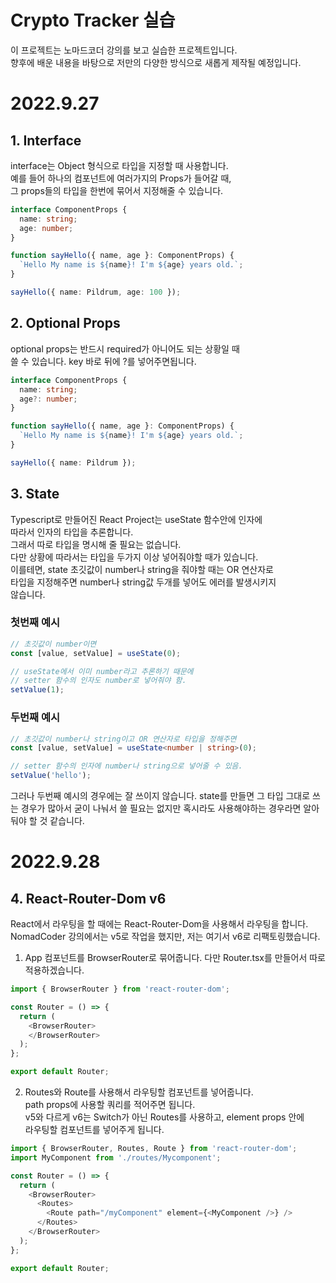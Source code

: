 # Crypto Tracker 실습

이 프로젝트는 노마드코더 강의를 보고 실습한 프로젝트입니다.  
향후에 배운 내용을 바탕으로 저만의 다양한 방식으로 새롭게 제작될 예정입니다.

# 2022.9.27

## 1. Interface

interface는 Object 형식으로 타입을 지정할 때 사용합니다.  
예를 들어 하나의 컴포넌트에 여러가지의 Props가 들어갈 때,  
그 props들의 타입을 한번에 묶어서 지정해줄 수 있습니다.

```typescript
interface ComponentProps {
  name: string;
  age: number;
}

function sayHello({ name, age }: ComponentProps) {
  `Hello My name is ${name}! I'm ${age} years old.`;
}

sayHello({ name: Pildrum, age: 100 });
```

## 2. Optional Props

optional props는 반드시 required가 아니어도 되는 상황일 때  
쓸 수 있습니다. key 바로 뒤에 ?를 넣어주면됩니다.

```typescript
interface ComponentProps {
  name: string;
  age?: number;
}

function sayHello({ name, age }: ComponentProps) {
  `Hello My name is ${name}! I'm ${age} years old.`;
}

sayHello({ name: Pildrum });
```

## 3. State

Typescript로 만들어진 React Project는 useState 함수안에 인자에  
따라서 인자의 타입을 추론합니다.  
그래서 따로 타입을 명시해 줄 필요는 없습니다.  
다만 상황에 따라서는 타입을 두가지 이상 넣어줘야할 때가 있습니다.  
이를테면, state 초깃값이 number나 string을 줘야할 때는 OR 연산자로  
타입을 지정해주면 number나 string값 두개를 넣어도 에러를 발생시키지  
않습니다.

### 첫번째 예시

```typescript
// 초깃값이 number이면
const [value, setValue] = useState(0);

// useState에서 이미 number라고 추론하기 때문에
// setter 함수의 인자도 number로 넣어줘야 함.
setValue(1);
```

### 두번째 예시

```typescript
// 초깃값이 number나 string이고 OR 연산자로 타입을 정해주면
const [value, setValue] = useState<number | string>(0);

// setter 함수의 인자에 number나 string으로 넣어줄 수 있음.
setValue('hello');
```

그러나 두번째 예시의 경우에는 잘 쓰이지 않습니다. state를 만들면 그 타입 그대로 쓰는 경우가 많아서 굳이 나눠서 쓸 필요는 없지만 혹시라도 사용해야하는 경우라면 알아둬야 할 것 같습니다.

# 2022.9.28

## 4. React-Router-Dom v6

React에서 라우팅을 할 때에는 React-Router-Dom을 사용해서 라우팅을 합니다.  
NomadCoder 강의에서는 v5로 작업을 했지만, 저는 여기서 v6로 리팩토링했습니다.

1. App 컴포넌트를 BrowserRouter로 묶어줍니다. 다만 Router.tsx를 만들어서 따로 적용하겠습니다.

```typescript
import { BrowserRouter } from 'react-router-dom';

const Router = () => {
  return (
    <BrowserRouter>
    </BrowserRouter>
  );
};

export default Router;
```
2. Routes와 Route를 사용해서 라우팅할 컴포넌트를 넣어줍니다.  
path props에 사용할 쿼리를 적어주면 됩니다.  
v5와 다르게 v6는 Switch가 아닌 Routes를 사용하고, element props 안에  
라우팅할 컴포넌트를 넣어주게 됩니다.

```typescript
import { BrowserRouter, Routes, Route } from 'react-router-dom';
import MyComponent from './routes/Mycomponent';

const Router = () => {
  return (
    <BrowserRouter>
      <Routes>
        <Route path="/myComponent" element={<MyComponent />} />
      </Routes>
    </BrowserRouter>
  );
};

export default Router;
```